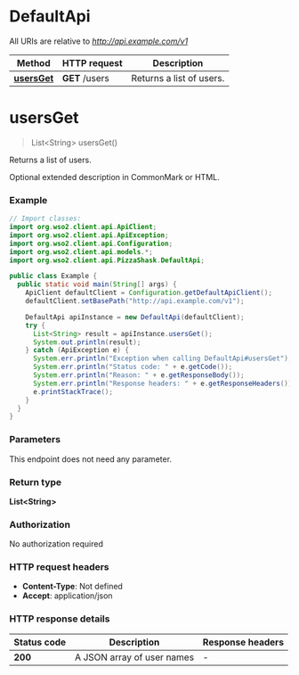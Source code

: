 # DefaultApi

All URIs are relative to *http://api.example.com/v1*

| Method | HTTP request | Description |
|------------- | ------------- | -------------|
| [**usersGet**](DefaultApi.md#usersGet) | **GET** /users | Returns a list of users. |


<a name="usersGet"></a>
# **usersGet**
> List&lt;String&gt; usersGet()

Returns a list of users.

Optional extended description in CommonMark or HTML.

### Example
```java
// Import classes:
import org.wso2.client.api.ApiClient;
import org.wso2.client.api.ApiException;
import org.wso2.client.api.Configuration;
import org.wso2.client.api.models.*;
import org.wso2.client.api.PizzaShask.DefaultApi;

public class Example {
  public static void main(String[] args) {
    ApiClient defaultClient = Configuration.getDefaultApiClient();
    defaultClient.setBasePath("http://api.example.com/v1");

    DefaultApi apiInstance = new DefaultApi(defaultClient);
    try {
      List<String> result = apiInstance.usersGet();
      System.out.println(result);
    } catch (ApiException e) {
      System.err.println("Exception when calling DefaultApi#usersGet");
      System.err.println("Status code: " + e.getCode());
      System.err.println("Reason: " + e.getResponseBody());
      System.err.println("Response headers: " + e.getResponseHeaders());
      e.printStackTrace();
    }
  }
}
```

### Parameters
This endpoint does not need any parameter.

### Return type

**List&lt;String&gt;**

### Authorization

No authorization required

### HTTP request headers

 - **Content-Type**: Not defined
 - **Accept**: application/json

### HTTP response details
| Status code | Description | Response headers |
|-------------|-------------|------------------|
| **200** | A JSON array of user names |  -  |

